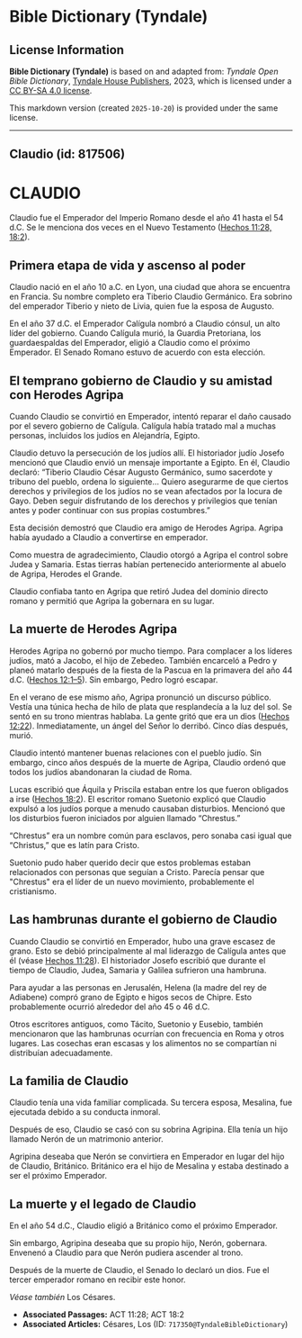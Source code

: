 # Bible Dictionary (Tyndale)

## License Information

**Bible Dictionary (Tyndale)** is based on and adapted from: _Tyndale Open Bible Dictionary_, [Tyndale House Publishers](https://tyndaleopenresources.com/), 2023, which is licensed under a [CC BY-SA 4.0 license](https://creativecommons.org/licenses/by-sa/4.0/legalcode.en).

This markdown version (created `2025-10-20`) is provided under the same license.



--------------------------------

## Claudio (id: 817506)

CLAUDIO
=======

Claudio fue el Emperador del Imperio Romano desde el año 41 hasta el 54 d.C. Se le menciona dos veces en el Nuevo Testamento ([Hechos 11:28,](https://ref.ly/Acts11:28) [18:2](https://ref.ly/Acts18:2)).

Primera etapa de vida y ascenso al poder
----------------------------------------

Claudio nació en el año 10 a.C. en Lyon, una ciudad que ahora se encuentra en Francia. Su nombre completo era Tiberio Claudio Germánico. Era sobrino del emperador Tiberio y nieto de Livia, quien fue la esposa de Augusto.

En el año 37 d.C. el Emperador Calígula nombró a Claudio cónsul, un alto líder del gobierno. Cuando Calígula murió, la Guardia Pretoriana, los guardaespaldas del Emperador, eligió a Claudio como el próximo Emperador. El Senado Romano estuvo de acuerdo con esta elección.

El temprano gobierno de Claudio y su amistad con Herodes Agripa
---------------------------------------------------------------

Cuando Claudio se convirtió en Emperador, intentó reparar el daño causado por el severo gobierno de Calígula. Calígula había tratado mal a muchas personas, incluidos los judíos en Alejandría, Egipto.

Claudio detuvo la persecución de los judíos allí. El historiador judío Josefo mencionó que Claudio envió un mensaje importante a Egipto. En él, Claudio declaró: “Tiberio Claudio César Augusto Germánico, sumo sacerdote y tribuno del pueblo, ordena lo siguiente… Quiero asegurarme de que ciertos derechos y privilegios de los judíos no se vean afectados por la locura de Gayo. Deben seguir disfrutando de los derechos y privilegios que tenían antes y poder continuar con sus propias costumbres.”

Esta decisión demostró que Claudio era amigo de Herodes Agripa. Agripa había ayudado a Claudio a convertirse en emperador.

Como muestra de agradecimiento, Claudio otorgó a Agripa el control sobre Judea y Samaria. Estas tierras habían pertenecido anteriormente al abuelo de Agripa, Herodes el Grande.

Claudio confiaba tanto en Agripa que retiró Judea del dominio directo romano y permitió que Agripa la gobernara en su lugar.

La muerte de Herodes Agripa
---------------------------

Herodes Agripa no gobernó por mucho tiempo. Para complacer a los líderes judíos, mató a Jacobo, el hijo de Zebedeo. También encarceló a Pedro y planeó matarlo después de la fiesta de la Pascua en la primavera del año 44 d.C. ([Hechos 12:1–5](https://ref.ly/Acts12:1-Acts12:5)). Sin embargo, Pedro logró escapar.

En el verano de ese mismo año, Agripa pronunció un discurso público. Vestía una túnica hecha de hilo de plata que resplandecía a la luz del sol. Se sentó en su trono mientras hablaba. La gente gritó que era un dios ([Hechos 12:22](https://ref.ly/Acts12:22)). Inmediatamente, un ángel del Señor lo derribó. Cinco días después, murió.

Claudio intentó mantener buenas relaciones con el pueblo judío. Sin embargo, cinco años después de la muerte de Agripa, Claudio ordenó que todos los judíos abandonaran la ciudad de Roma.

Lucas escribió que Áquila y Priscila estaban entre los que fueron obligados a irse ([Hechos 18:2](https://ref.ly/Acts18:2)). El escritor romano Suetonio explicó que Claudio expulsó a los judíos porque a menudo causaban disturbios. Mencionó que los disturbios fueron iniciados por alguien llamado “Chrestus.”

“Chrestus” era un nombre común para esclavos, pero sonaba casi igual que “Christus,” que es latín para Cristo.

Suetonio pudo haber querido decir que estos problemas estaban relacionados con personas que seguían a Cristo. Parecía pensar que "Chrestus" era el líder de un nuevo movimiento, probablemente el cristianismo.

Las hambrunas durante el gobierno de Claudio
--------------------------------------------

Cuando Claudio se convirtió en Emperador, hubo una grave escasez de grano. Esto se debió principalmente al mal liderazgo de Calígula antes que él (véase [Hechos 11:28](https://ref.ly/Acts11:28)). El historiador Josefo escribió que durante el tiempo de Claudio, Judea, Samaria y Galilea sufrieron una hambruna.

Para ayudar a las personas en Jerusalén, Helena (la madre del rey de Adiabene) compró grano de Egipto e higos secos de Chipre. Esto probablemente ocurrió alrededor del año 45 o 46 d.C.

Otros escritores antiguos, como Tácito, Suetonio y Eusebio, también mencionaron que las hambrunas ocurrían con frecuencia en Roma y otros lugares. Las cosechas eran escasas y los alimentos no se compartían ni distribuían adecuadamente.

La familia de Claudio
---------------------

Claudio tenía una vida familiar complicada. Su tercera esposa, Mesalina, fue ejecutada debido a su conducta inmoral.

Después de eso, Claudio se casó con su sobrina Agripina. Ella tenía un hijo llamado Nerón de un matrimonio anterior.

Agripina deseaba que Nerón se convirtiera en Emperador en lugar del hijo de Claudio, Británico. Británico era el hijo de Mesalina y estaba destinado a ser el próximo Emperador.

La muerte y el legado de Claudio
--------------------------------

En el año 54 d.C., Claudio eligió a Británico como el próximo Emperador.

Sin embargo, Agripina deseaba que su propio hijo, Nerón, gobernara. Envenenó a Claudio para que Nerón pudiera ascender al trono.

Después de la muerte de Claudio, el Senado lo declaró un dios. Fue el tercer emperador romano en recibir este honor.

*Véase también* Los Césares.

* **Associated Passages:** ACT 11:28; ACT 18:2
* **Associated Articles:** Césares, Los (ID: `717350@TyndaleBibleDictionary`)

